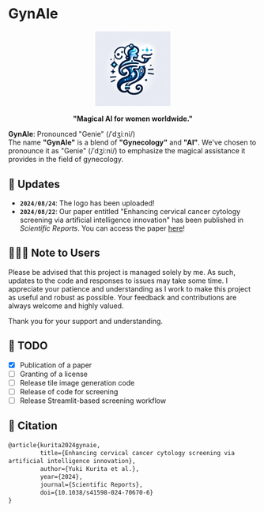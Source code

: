 # GynAIe
<div align="center">

<picture>
  <source media="(prefers-color-scheme: light)" srcset="/assets/GynAIe_logo.PNG">
  <img alt="exo logo" src="/assets/GynAIe_logo.PNG" width="30%" height="30%">
</picture> 

**"Magical AI for women worldwide."**

</div>

**GynAIe**: Pronounced "Genie" (/ˈdʒiːni/)  
The name **"GynAIe"** is a blend of **"Gynecology"** and **"AI"**. We've chosen to pronounce it as "Genie" (/ˈdʒiːni/) to emphasize the magical assistance it provides in the field of gynecology.


## 🤩 Updates
- **`2024/08/24`**: The logo has been uploaded!
- **`2024/08/22`**: Our paper entitled "Enhancing cervical cancer cytology screening via artificial intelligence innovation" has been published in *Scientific Reports*. You can access the paper [here](https://doi.org/10.1038/s41598-024-70670-6)!

## 🙇🏻‍♂️ Note to Users
Please be advised that this project is managed solely by me. As such, updates to the code and responses to issues may take some time. I appreciate your patience and understanding as I work to make this project as useful and robust as possible. Your feedback and contributions are always welcome and highly valued.

Thank you for your support and understanding.

## 📆 TODO
- [x] Publication of a paper
- [ ] Granting of a license
- [ ] Release tile image generation code
- [ ] Release of code for screening
- [ ] Release Streamlit-based screening workflow

## 🎉 Citation

```
@article{kurita2024gynaie,
         title={Enhancing cervical cancer cytology screening via artificial intelligence innovation}, 
         author={Yuki Kurita et al.},
         year={2024},
         journal={Scientific Reports},
         doi={10.1038/s41598-024-70670-6}
}
```
